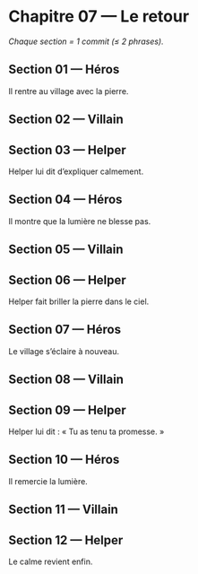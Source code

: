 # Chapitre 07 — Le retour

_Chaque section = 1 commit (≤ 2 phrases)._

## Section 01 — Héros
Il rentre au village avec la pierre.

## Section 02 — Villain
<!-- Écrivez ici (≤ 2 phrases). -->

## Section 03 — Helper
Helper lui dit d’expliquer calmement.

## Section 04 — Héros
Il montre que la lumière ne blesse pas.

## Section 05 — Villain
<!-- Écrivez ici (≤ 2 phrases). -->

## Section 06 — Helper
Helper fait briller la pierre dans le ciel.

## Section 07 — Héros
Le village s’éclaire à nouveau.

## Section 08 — Villain
<!-- Écrivez ici (≤ 2 phrases). -->

## Section 09 — Helper
Helper lui dit : « Tu as tenu ta promesse. »

## Section 10 — Héros
Il remercie la lumière.

## Section 11 — Villain
<!-- Écrivez ici (≤ 2 phrases). -->

## Section 12 — Helper
Le calme revient enfin.
